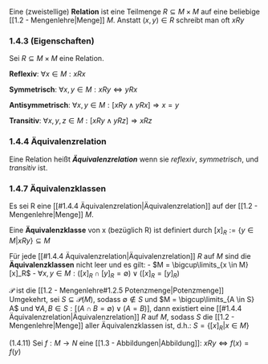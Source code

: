 Eine (zweistellige) __Relation__ ist eine Teilmenge $R \subseteq M \times M$ auf eine beliebige [[1.2 - Mengenlehre|Menge]] $M$.
Anstatt $(x, y) \in R$ schreibt man oft $xRy$

### 1.4.3 (Eigenschaften)
Sei $R \subseteq M \times M$ eine Relation. 

__Reflexiv__: $\forall x \in M: xRx$

__Symmetrisch__: $\forall x, y \in M: xRy \Leftrightarrow yRx$

__Antisymmetrisch__: $\forall x, y \in M: [xRy \land yRx] \Rightarrow x = y$

__Transitiv__: $\forall x, y, z \in M: [xRy \land yRz] \Rightarrow xRz$

### 1.4.4 Äquivalenzrelation
Eine Relation heißt ___Äquivalenzrelation___ wenn sie _reflexiv_, _symmetrisch_, und _transitiv_ ist.

### 1.4.7 Äquivalenzklassen
Es sei R eine [[#1.4.4 Äquivalenzrelation|Äquivalenzrelation]] auf der [[1.2 - Mengenlehre|Menge]] $M$. 

Eine __Äquivalenzklasse__ von x (bezüglich R) ist definiert durch
	$[x]_R := \{y \in M | xRy \} \subseteq M$

Für jede [[#1.4.4 Äquivalenzrelation|Äquivalenzrelation]] $R$ auf $M$ sind die __Äquivalenzklassen__ nicht leer und es gilt:
	- $M = \bigcup\limits_{x \in M} [x]_R$
	- $\forall x, y \in M: ([x]_R \cap [y]_R = \emptyset) \lor ([x]_R = [y]_R)$

$\mathcal{P}$ ist die [[1.2 - Mengenlehre#1.2.5 Potenzmenge|Potenzmenge]]
Umgekehrt, sei $S \subseteq \mathcal{P}(M)$, sodass $\emptyset \not\in S$ und
	$M = \bigcup\limits_{A \in S} A$  und  $\forall A, B \in S: [(A \cap B = \emptyset) \lor (A = B)]$,
	dann existiert eine [[#1.4.4 Äquivalenzrelation|Äquivalenzrelation]] $R$ auf $M$, sodass $S$ die [[1.2 - Mengenlehre|Menge]] aller Äquivalenzklassen ist, d.h.:
		$S = \{[x]_R | x \in M\}$

(1.4.11) Sei $f: M \rightarrow N$ eine [[1.3 - Abbildungen|Abbildung]]:
	$x R y \Leftrightarrow f(x) = f(y)$

	  